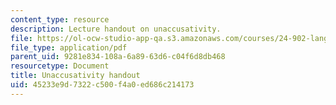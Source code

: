 ```yaml
---
content_type: resource
description: Lecture handout on unaccusativity.
file: https://ol-ocw-studio-app-qa.s3.amazonaws.com/courses/24-902-language-and-its-structure-ii-syntax-fall-2003/45233e9d7322c500f4a0ed686c214173_10_27_handout.pdf
file_type: application/pdf
parent_uid: 9281e834-108a-6a89-63d6-c04f6d8db468
resourcetype: Document
title: Unaccusativity handout
uid: 45233e9d-7322-c500-f4a0-ed686c214173
---
```

